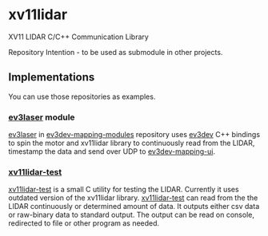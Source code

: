 # xv11lidar
XV11 LIDAR C/C++ Communication Library

Repository Intention - to be used as submodule in other projects.

## Implementations

You can use those repositories as examples.

### [ev3laser] module

[ev3laser] in [ev3dev-mapping-modules] repository uses [ev3dev] C++ bindings to spin the motor and xv11lidar library to continuously 
read from the LIDAR, timestamp the data and send over UDP to [ev3dev-mapping-ui].

### [xv11lidar-test]

[xv11lidar-test] is a small C utility for testing the LIDAR. Currently it uses outdated version of the xv11lidar library.
[xv11lidar-test] can read from the the LIDAR continuously or determined amount of data. It outputs either csv data or raw-binary data to standard output.
The output can be read on console, redirected to file or other program as needed.

[ev3laser]: https://github.com/bmegli/ev3dev-mapping-modules/tree/master/ev3laser
[ev3dev-mapping-modules]: https://github.com/bmegli/ev3dev-mapping-modules
[ev3dev-mapping-ui]: https://github.com/bmegli/ev3dev-mapping-ui
[ev3dev]: http://www.ev3dev.org/
[xv11lidar-test]: https://github.com/bmegli/xv11lidar-test